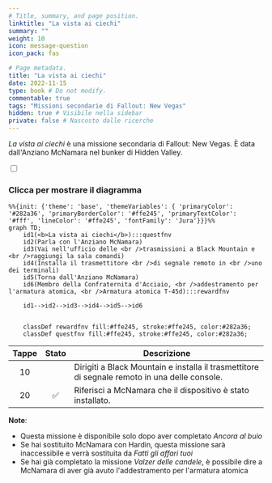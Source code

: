 ```yaml
---
# Title, summary, and page position.
linktitle: "La vista ai ciechi"
summary: ""
weight: 10
icon: message-question
icon_pack: fas

# Page metadata.
title: "La vista ai ciechi"
date: 2022-11-15
type: book # Do not modify.
commentable: true
tags: "Missioni secondarie di Fallout: New Vegas"
hidden: true # Visibile nella sidebar
private: false # Nascosto dalle ricerche
---
```


<div class="fnv">


*La vista ai ciechi* è una missione secondaria di Fallout: New Vegas. È data dall'Anziano McNamara nel bunker di Hidden Valley.


<section class="chart-collapse">
<input type="checkbox" name="collapse2" id="handle2">
<h3 class="handle">
<label for="handle2">Clicca per mostrare il diagramma</label>
</h3>
<div class="content">

```mermaid
%%{init: {'theme': 'base', 'themeVariables': { 'primaryColor': '#282a36', 'primaryBorderColor': '#ffe245', 'primaryTextColor': '#fff', 'lineColor': '#ffe245', 'fontFamily': 'Jura'}}}%%
graph TD;
    id1(<b>La vista ai ciechi</b>):::questfnv
    id2(Parla con l'Anziano McNamara)
    id3(Vai nell'ufficio delle <br />trasmissioni a Black Mountain e <br />raggiungi la sala comandi)
    id4(Installa il trasmettitore <br />di segnale remoto in <br />uno dei terminali)
    id5(Torna dall'Anziano McNamara)
    id6(Membro della Confraternita d'Acciaio, <br />addestramento per l'armatura atomica, <br />Armatura atomica T-45d):::rewardfnv

    id1-->id2-->id3-->id4-->id5-->id6
    
    
    classDef rewardfnv fill:#ffe245, stroke:#ffe245, color:#282a36;
    classDef questfnv fill:#ffe245, stroke:#ffe245, color:#282a36;
```

</div>
</section>

| Tappe |       Stato        | Descrizione |
|:-----:|:------------------:| ----------- |
|                           10                          |            | Dirigiti a Black Mountain e installa il trasmettitore di segnale remoto in una delle console.                                                                               |
|                           20                          | :white_check_mark: | Riferisci a McNamara che il dispositivo è stato installato.                                                                                                                 |





**Note**:
- Questa missione è disponibile solo dopo aver completato *Ancora al buio*
- Se hai sostituito McNamara con Hardin, questa missione sarà inaccessibile e verrà sostituita da *Fatti gli affari tuoi*
- Se hai già completato la missione *Valzer delle candele*, è possibile dire a McNamara di aver già avuto l'addestramento per l'armatura atomica 


</div>


